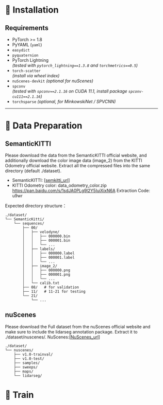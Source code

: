 # 🚀 Installation

## Requirements
- PyTorch >= 1.8
- PyYAML (`yaml`)
- `easydict`
- `pyquaternion`
- PyTorch Lightning  
  *(tested with `pytorch_lightning==1.3.8` and `torchmetrics==0.5`)*
- `torch-scatter`  
  *(install via wheel index)*
- `nuScenes-devkit` *(optional for nuScenes)*
- `spconv`  
  *(tested with `spconv==2.1.16` on CUDA 11.1, install package `spconv-cu111==2.1.16`)*
- `torchsparse` *(optional, for MinkowskiNet / SPVCNN)*

---



# 🚀 Data Preparation

## SemanticKITTI
Please download the data from the SemanticKITTI official website, and additionally download the color image data (image_2) from the KITTI Odometry official website. Extract all the compressed files into the same directory (default ./dataset).

- SemanticKITTI: [[semkitti_url](https://semantic-kitti.org/)]
- KITTI Odometry color:  data_odometry_color.zip
https://pan.baidu.com/s/1sdJA0PLg9l2Y5IuiXixN6A   Extraction Code: u9wr 

Expected directory structure：
```text
./dataset/
└── SemanticKitti/
    └── sequences/
        ├── 00/
        │   ├── velodyne/
        │   │   ├── 000000.bin
        │   │   ├── 000001.bin
        │   │   └── ...
        │   ├── labels/
        │   │   ├── 000000.label
        │   │   ├── 000001.label
        │   │   └── ...
        │   ├── image_2/
        │   │   ├── 000000.png
        │   │   ├── 000001.png
        │   │   └── ...
        │   └── calib.txt
        ├── 08/   # for validation
        ├── 11/   # 11-21 for testing
        └── 21/
            └── ...
```

## nuScenes

Please download the Full dataset  from the nuScenes official website and make sure to include the lidarseg annotation package. Extract it to ./dataset/nuscenes/.
NuScenes:[[NuScenes_url](https://www.nuscenes.org/)]
```
./dataset/
└── nuscenes/
    ├── v1.0-trainval/
    ├── v1.0-test/
    ├── samples/
    ├── sweeps/
    ├── maps/
    └── lidarseg/
```


# 🚀 Train
